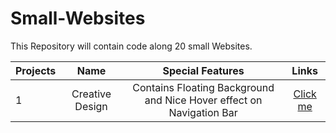 # Small-Websites
This Repository will contain code along 20 small Websites.
 
| Projects      | Name              | Special Features                                                    | Links                                                                   |
| ------------- |:-------------:    |:----------------:                                                   |:-----:                                                                  |
| 1             | Creative Design   | Contains Floating Background and Nice Hover effect on Navigation Bar| [Click me](https://gautam25raj.github.io/Small-Projects/Button%20Hover/)|
